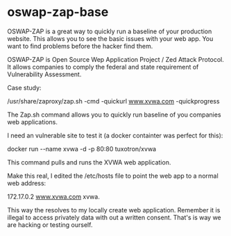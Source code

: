 # oswap-zap-base
OSWAP-ZAP is a great way to quickly run a baseline of your production website.
This allows you to see the basic issues with your web app.
You want to find problems before the hacker find them.

OSWAP-ZAP is Open Source Wep Application Project / Zed Attack Protocol. 
It allows companies to comply the federal and state requirement of
Vulnerability Assessment. 

Case study:

/usr/share/zaproxy/zap.sh -cmd -quickurl www.xvwa.com -quickprogress

The Zap.sh command allows you to quickly run baseline of you companies web applications.

I need an vulnerable site to test it (a docker containter was perfect for this):  

docker run --name xvwa -d -p 80:80 tuxotron/xvwa

This command pulls and runs the XVWA web application.

Make this real, I edited the /etc/hosts file to point the web app to a normal web address:

172.17.0.2 www.xvwa.com xvwa. 

This way the resolves to my locally create web application. Remember it is illegal to access
privately data with out a written consent. That's is way we are hacking or testing ourself.
